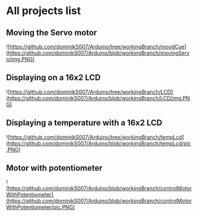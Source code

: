 # All projects list

## Moving the Servo motor

![https://github.com/dominikS007/Arduino/tree/workingBranch/moodCue](https://github.com/dominikS007/Arduino/blob/workingBranch/movingServo/img.PNG)

## Displaying on a 16x2 LCD
![https://github.com/dominikS007/Arduino/tree/workingBranch/LCD](https://github.com/dominikS007/Arduino/blob/workingBranch/LCD/img.PNG)

## Displaying a temperature with a 16x2 LCD
![https://github.com/dominikS007/Arduino/tree/workingBranch/tempLcd](https://github.com/dominikS007/Arduino/blob/workingBranch/tempLcd/pic.PNG)


## Motor with potentiometer
![https://github.com/dominikS007/Arduino/blob/workingBranch/controlMotorWithPotentiometer](https://github.com/dominikS007/Arduino/blob/workingBranch/controlMotorWithPotentiometer/pic.PNG)
